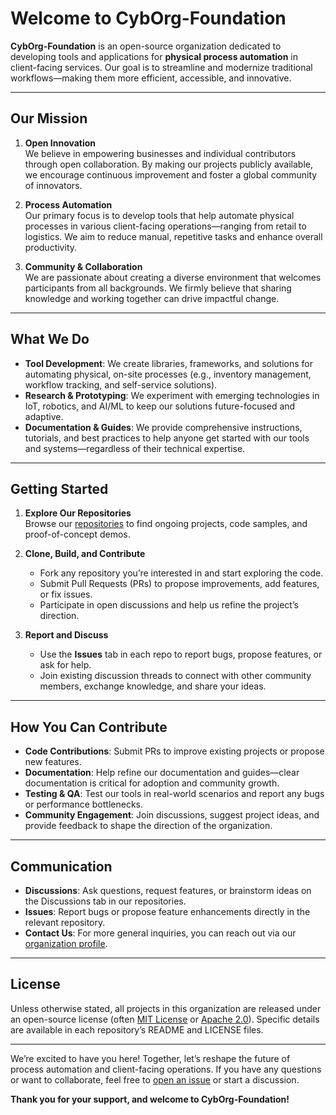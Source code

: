 # Welcome to CybOrg-Foundation

**CybOrg-Foundation** is an open-source organization dedicated to developing tools and applications for **physical process automation** in client-facing services. Our goal is to streamline and modernize traditional workflows—making them more efficient, accessible, and innovative.

---

## Our Mission

1. **Open Innovation**  
   We believe in empowering businesses and individual contributors through open collaboration. By making our projects publicly available, we encourage continuous improvement and foster a global community of innovators.

2. **Process Automation**  
   Our primary focus is to develop tools that help automate physical processes in various client-facing operations—ranging from retail to logistics. We aim to reduce manual, repetitive tasks and enhance overall productivity.

3. **Community & Collaboration**  
   We are passionate about creating a diverse environment that welcomes participants from all backgrounds. We firmly believe that sharing knowledge and working together can drive impactful change.

---

## What We Do

- **Tool Development**: We create libraries, frameworks, and solutions for automating physical, on-site processes (e.g., inventory management, workflow tracking, and self-service solutions).
- **Research & Prototyping**: We experiment with emerging technologies in IoT, robotics, and AI/ML to keep our solutions future-focused and adaptive.
- **Documentation & Guides**: We provide comprehensive instructions, tutorials, and best practices to help anyone get started with our tools and systems—regardless of their technical expertise.

---

## Getting Started

1. **Explore Our Repositories**  
   Browse our [repositories](https://github.com/CybOrg-Foundation?tab=repositories) to find ongoing projects, code samples, and proof-of-concept demos.

2. **Clone, Build, and Contribute**  
   - Fork any repository you’re interested in and start exploring the code.  
   - Submit Pull Requests (PRs) to propose improvements, add features, or fix issues.  
   - Participate in open discussions and help us refine the project’s direction.

3. **Report and Discuss**  
   - Use the **Issues** tab in each repo to report bugs, propose features, or ask for help.  
   - Join existing discussion threads to connect with other community members, exchange knowledge, and share your ideas.

---

## How You Can Contribute

- **Code Contributions**: Submit PRs to improve existing projects or propose new features.
- **Documentation**: Help refine our documentation and guides—clear documentation is critical for adoption and community growth.
- **Testing & QA**: Test our tools in real-world scenarios and report any bugs or performance bottlenecks.
- **Community Engagement**: Join discussions, suggest project ideas, and provide feedback to shape the direction of the organization.

---

## Communication

- **Discussions**: Ask questions, request features, or brainstorm ideas on the Discussions tab in our repositories.
- **Issues**: Report bugs or propose feature enhancements directly in the relevant repository.
- **Contact Us**: For more general inquiries, you can reach out via our [organization profile](https://github.com/CybOrg-Foundation).

---

## License

Unless otherwise stated, all projects in this organization are released under an open-source license (often [MIT License](https://opensource.org/licenses/MIT) or [Apache 2.0](https://opensource.org/licenses/Apache-2.0)). Specific details are available in each repository’s README and LICENSE files.

---

We’re excited to have you here! Together, let’s reshape the future of process automation and client-facing operations. If you have any questions or want to collaborate, feel free to [open an issue](https://github.com/CybOrg-Foundation?tab=repositories) or start a discussion.

**Thank you for your support, and welcome to CybOrg-Foundation!**
